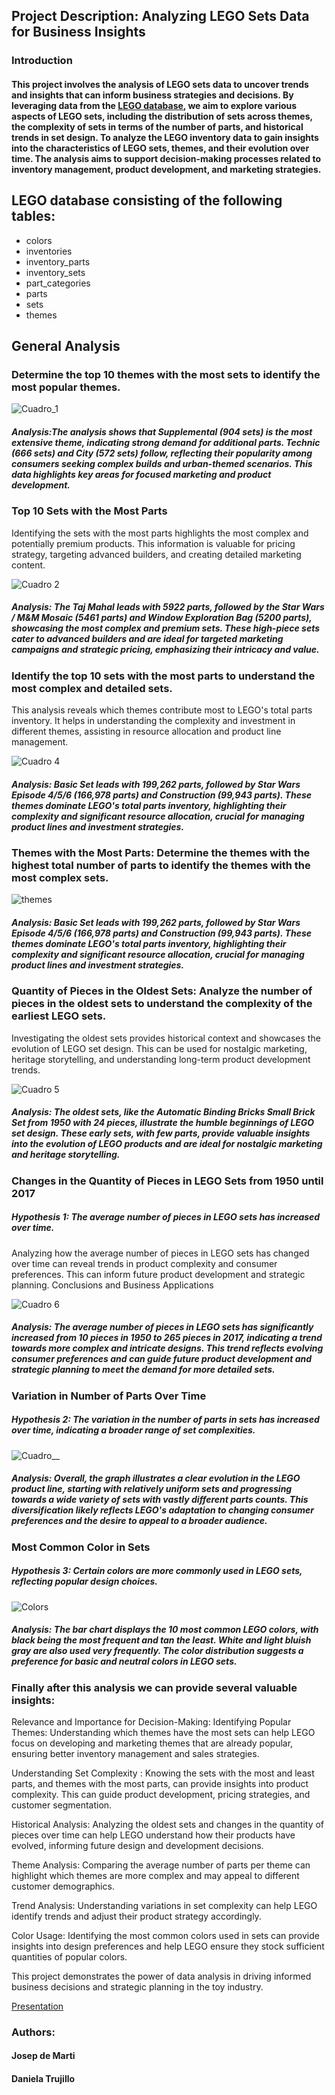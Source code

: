 ## Project Description: Analyzing LEGO Sets Data for Business Insights
### Introduction
#### This project involves the analysis of LEGO sets data to uncover trends and insights that can inform business strategies and decisions. By leveraging data from the [LEGO database](https://www.kaggle.com/datasets/rtatman/lego-database/data), we aim to explore various aspects of LEGO sets, including the distribution of sets across themes, the complexity of sets in terms of the number of parts, and historical trends in set design. To analyze the LEGO inventory data to gain insights into the characteristics of LEGO sets, themes, and their evolution over time. The analysis aims to support decision-making processes related to inventory management, product development, and marketing strategies.

## LEGO database consisting of the following tables:

- colors
- inventories
- inventory_parts
- inventory_sets
- part_categories
- parts
- sets
- themes

## General Analysis
### Determine the top 10 themes with the most sets to identify the most popular themes.

![Cuadro_1](https://github.com/DaniCoco31/miniproject_week4/blob/main/Visualizations/Number_of_Sets_per_Theme.png)

##### Analysis:The analysis shows that Supplemental (904 sets) is the most extensive theme, indicating strong demand for additional parts. Technic (666 sets) and City (572 sets) follow, reflecting their popularity among consumers seeking complex builds and urban-themed scenarios. This data highlights key areas for focused marketing and product development.

### Top 10 Sets with the Most Parts
Identifying the sets with the most parts highlights the most complex and potentially premium products. This information is valuable for pricing strategy, targeting advanced builders, and creating detailed marketing content.

![Cuadro 2](https://github.com/DaniCoco31/miniproject_week4/blob/main/Visualizations/Themes_with_the_Most_Parts.png)

##### Analysis:  The Taj Mahal leads with 5922 parts, followed by the Star Wars / M&M Mosaic (5461 parts) and Window Exploration Bag (5200 parts), showcasing the most complex and premium sets. These high-piece sets cater to advanced builders and are ideal for targeted marketing campaigns and strategic pricing, emphasizing their intricacy and value.


### Identify the top 10 sets with the most parts to understand the most complex and detailed sets.
This analysis reveals which themes contribute most to LEGO's total parts inventory. It helps in understanding the complexity and investment in different themes, assisting in resource allocation and product line management.

![Cuadro 4](https://github.com/DaniCoco31/miniproject_week4/blob/main/Visualizations/Themes_with_the_Most_Parts.png)

##### Analysis: Basic Set leads with 199,262 parts, followed by Star Wars Episode 4/5/6 (166,978 parts) and Construction (99,943 parts). These themes dominate LEGO's total parts inventory, highlighting their complexity and significant resource allocation, crucial for managing product lines and investment strategies.

### Themes with the Most Parts: Determine the themes with the highest total number of parts to identify the themes with the most complex sets.

![themes](https://github.com/DaniCoco31/miniproject_week4/blob/main/Visualizations/themes_with_most_parts.png)

##### Analysis: Basic Set leads with 199,262 parts, followed by Star Wars Episode 4/5/6 (166,978 parts) and Construction (99,943 parts). These themes dominate LEGO's total parts inventory, highlighting their complexity and significant resource allocation, crucial for managing product lines and investment strategies.

### Quantity of Pieces in the Oldest Sets: Analyze the number of pieces in the oldest sets to understand the complexity of the earliest LEGO sets. 
Investigating the oldest sets provides historical context and showcases the evolution of LEGO set design. This can be used for nostalgic marketing, heritage storytelling, and understanding long-term product development trends.

![Cuadro 5](https://github.com/DaniCoco31/miniproject_week4/blob/main/Visualizations/Quantity_of_Pieces_in_the_Oldest_Sets.png)

##### Analysis: The oldest sets, like the Automatic Binding Bricks Small Brick Set from 1950 with 24 pieces, illustrate the humble beginnings of LEGO set design. These early sets, with few parts, provide valuable insights into the evolution of LEGO products and are ideal for nostalgic marketing and heritage storytelling.

### Changes in the Quantity of Pieces in LEGO Sets from 1950 until 2017 
##### Hypothesis 1: The average number of pieces in LEGO sets has increased over time.
Analyzing how the average number of pieces in LEGO sets has changed over time can reveal trends in product complexity and consumer preferences. This can inform future product development and strategic planning.
Conclusions and Business Applications

![Cuadro 6](https://github.com/DaniCoco31/miniproject_week4/blob/main/Visualizations/Changes%20in%20the%20Quantity_of_Pieces_in_LEGO_Sets_from_1950_2017.png)

##### Analysis: The average number of pieces in LEGO sets has significantly increased from 10 pieces in 1950 to 265 pieces in 2017, indicating a trend towards more complex and intricate designs. This trend reflects evolving consumer preferences and can guide future product development and strategic planning to meet the demand for more detailed sets.

### Variation in Number of Parts Over Time
##### Hypothesis 2: The variation in the number of parts in sets has increased over time, indicating a broader range of set complexities.

![Cuadro__](https://github.com/DaniCoco31/miniproject_week4/blob/main/Visualizations/variation_num_part_over_year.png)

##### Analysis: Overall, the graph illustrates a clear evolution in the LEGO product line, starting with relatively uniform sets and progressing towards a wide variety of sets with vastly different parts counts. This diversification likely reflects LEGO's adaptation to changing consumer preferences and the desire to appeal to a broader audience.

### Most Common Color in Sets
##### Hypothesis 3: Certain colors are more commonly used in LEGO sets, reflecting popular design choices.
![Colors](https://github.com/DaniCoco31/miniproject_week4/blob/main/Visualizations/most_common_color_in_sets.png)

##### Analysis: The bar chart displays the 10 most common LEGO colors, with black being the most frequent and tan the least. White and light bluish gray are also used very frequently. The color distribution suggests a preference for basic and neutral colors in LEGO sets.

### Finally after this analysis we can provide several valuable insights:

Relevance and Importance for Decision-Making:
Identifying Popular Themes: Understanding which themes have the most sets can help LEGO focus on developing and marketing themes that are already popular, ensuring better inventory management and sales strategies.

Understanding Set Complexity : Knowing the sets with the most and least parts, and themes with the most parts, can provide insights into product complexity. This can guide product development, pricing strategies, and customer segmentation.

Historical Analysis: Analyzing the oldest sets and changes in the quantity of pieces over time can help LEGO understand how their products have evolved, informing future design and development decisions.

Theme Analysis: Comparing the average number of parts per theme can highlight which themes are more complex and may appeal to different customer demographics.

Trend Analysis: Understanding variations in set complexity can help LEGO identify trends and adjust their product strategy accordingly.

Color Usage: Identifying the most common colors used in sets can provide insights into design preferences and help LEGO ensure they stock sufficient quantities of popular colors.

This project demonstrates the power of data analysis in driving informed business decisions and strategic planning in the toy industry.

[Presentation](https://www.canva.com/design/DAGLTNadi9A/d0wNg4BSJlrT_ioaAhhV3w/edit?utm_content=DAGLTNadi9A&utm_campaign=designshare&utm_medium=link2&utm_source=sharebutton)

### Authors:
#### Josep de Marti
#### Daniela Trujillo

